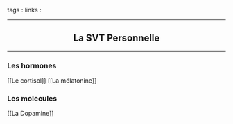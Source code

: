 tags : 
links :

****

<h2 style="text-align: center;"> La SVT Personnelle </h2>

****



### Les hormones

[[Le cortisol]]
[[La mélatonine]]

### Les molecules

[[La Dopamine]]